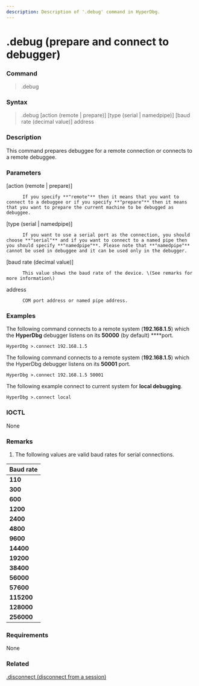 ```yaml
---
description: Description of '.debug' command in HyperDbg.
---
```


# .debug \(prepare and connect to debugger\)

### Command

> .debug

### Syntax

> .debug \[action \(remote \| prepare\)\] \[type \(serial \| namedpipe\)\] \[baud rate \(decimal value\)\] address

### Description

This command prepares debuggee for a remote connection or connects to a remote debuggee.

### Parameters

\[action \(remote \| prepare\)\]

          If you specify **"remote"** then it means that you want to connect to a debuggee or if you specify **"prepare"** then it means that you want to prepare the current machine to be debugged as debuggee.

\[type \(serial \| namedpipe\)\]

          If you want to use a serial port as the connection, you should choose **"serial"** and if you want to connect to a named pipe then you should specify **"namedpipe"**. Please note that **"namedpipe"** cannot be used in debuggee and it can be used only in the debugger.

\[baud rate \(decimal value\)\]

          This value shows the baud rate of the device. \(See remarks for more information\)

address

          COM port address or named pipe address. 

### Examples

The following command connects to a remote system \(**192.168.1.5**\) which the **HyperDbg** debugger listens on its **50000** \(by default\) ****port.

```text
HyperDbg >.connect 192.168.1.5
```

The following command connects to a remote system \(**192.168.1.5**\) which the HyperDbg debugger listens on its **50001** port.

```text
HyperDbg >.connect 192.168.1.5 50001
```

The following example connect to current system for **local debugging**.

```text
HyperDbg >.connect local
```

### IOCTL

None

### **Remarks**

1. The following values are valid baud rates for serial connections.

| Baud rate |
| :--- |
| **110** |
| **300** |
| **600** |
| **1200** |
| **2400** |
| **4800** |
| **9600** |
| **14400** |
| **19200** |
| **38400** |
| **56000** |
| **57600** |
| **115200** |
| **128000** |
| **256000** |

### Requirements

None

### Related

[.disconnect \(disconnect from a session\)](https://docs.hyperdbg.com/commands/meta-commands/.disconnect)

